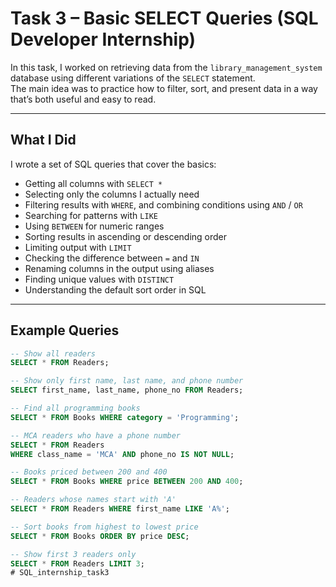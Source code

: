 # Task 3 – Basic SELECT Queries (SQL Developer Internship)

In this task, I worked on retrieving data from the `library_management_system` database using different variations of the `SELECT` statement.  
The main idea was to practice how to filter, sort, and present data in a way that’s both useful and easy to read.

---

## What I Did
I wrote a set of SQL queries that cover the basics:
- Getting all columns with `SELECT *`
- Selecting only the columns I actually need
- Filtering results with `WHERE`, and combining conditions using `AND` / `OR`
- Searching for patterns with `LIKE`
- Using `BETWEEN` for numeric ranges
- Sorting results in ascending or descending order
- Limiting output with `LIMIT`
- Checking the difference between `=` and `IN`
- Renaming columns in the output using aliases
- Finding unique values with `DISTINCT`
- Understanding the default sort order in SQL

---

## Example Queries
```sql
-- Show all readers
SELECT * FROM Readers;

-- Show only first name, last name, and phone number
SELECT first_name, last_name, phone_no FROM Readers;

-- Find all programming books
SELECT * FROM Books WHERE category = 'Programming';

-- MCA readers who have a phone number
SELECT * FROM Readers 
WHERE class_name = 'MCA' AND phone_no IS NOT NULL;

-- Books priced between 200 and 400
SELECT * FROM Books WHERE price BETWEEN 200 AND 400;

-- Readers whose names start with 'A'
SELECT * FROM Readers WHERE first_name LIKE 'A%';

-- Sort books from highest to lowest price
SELECT * FROM Books ORDER BY price DESC;

-- Show first 3 readers only
SELECT * FROM Readers LIMIT 3;
# SQL_internship_task3
